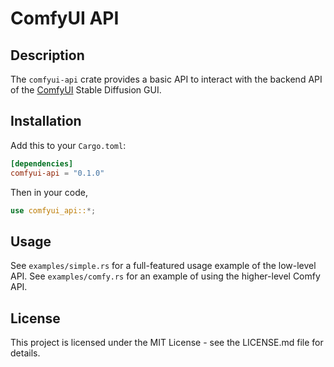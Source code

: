 # ComfyUI API

## Description

The `comfyui-api` crate provides a basic API to interact with the backend API of the
[ComfyUI](https://github.com/comfyanonymous/ComfyUI) Stable Diffusion GUI.

## Installation

Add this to your `Cargo.toml`:

```toml
[dependencies]
comfyui-api = "0.1.0"
```

Then in your code,

```rust
use comfyui_api::*;
```

## Usage

See `examples/simple.rs` for a full-featured usage example of the low-level API.
See `examples/comfy.rs` for an example of using the higher-level Comfy API.

## License

This project is licensed under the MIT License - see the LICENSE.md file for details.